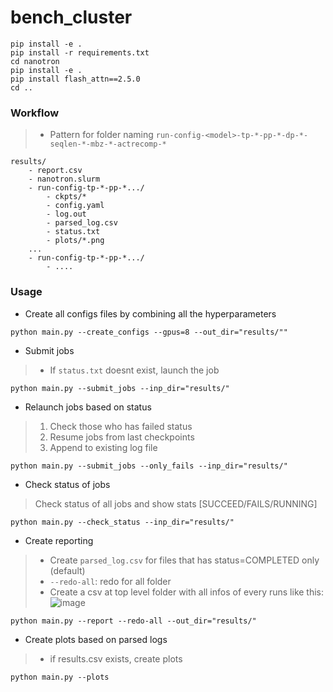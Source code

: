 # bench_cluster

```
pip install -e .
pip install -r requirements.txt
cd nanotron
pip install -e .
pip install flash_attn==2.5.0
cd ..
```

### Workflow

> - Pattern for folder naming `run-config-<model>-tp-*-pp-*-dp-*-seqlen-*-mbz-*-actrecomp-*`
```
results/
    - report.csv
    - nanotron.slurm
    - run-config-tp-*-pp-*.../
        - ckpts/*
        - config.yaml
        - log.out
        - parsed_log.csv
        - status.txt
        - plots/*.png
    ...
    - run-config-tp-*-pp-*.../
        - ....
```

### Usage

- Create all configs files by combining all the hyperparameters

```
python main.py --create_configs --gpus=8 --out_dir="results/""
```
- Submit jobs
> - If `status.txt` doesnt exist, launch the job 
```
python main.py --submit_jobs --inp_dir="results/"
``` 
- Relaunch jobs based on status
> 1) Check those who has failed status
> 2) Resume jobs from last checkpoints
> 3) Append to existing log file

```
python main.py --submit_jobs --only_fails --inp_dir="results/"
```
- Check status of jobs
> Check status of all jobs and show stats [SUCCEED/FAILS/RUNNING] 

```
python main.py --check_status --inp_dir="results/"
```   

- Create reporting
> - Create `parsed_log.csv` for files that has status=COMPLETED only (default)
> - `--redo-all`: redo for all folder
> - Create a csv at top level folder with all infos of every runs like this: ![image](https://hackmd.io/_uploads/B13lzQkIC.png) 

```
python main.py --report --redo-all --out_dir="results/"
```

- Create plots based on parsed logs
> - if results.csv exists, create plots

```
python main.py --plots
```
